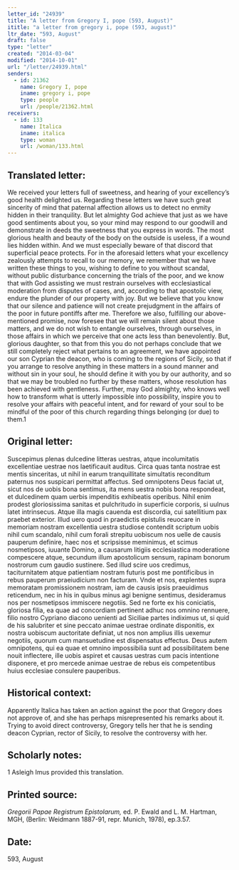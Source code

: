 ```yaml
---
letter_id: "24939"
title: "A letter from Gregory I, pope (593, August)"
ititle: "a letter from gregory i, pope (593, august)"
ltr_date: "593, August"
draft: false
type: "letter"
created: "2014-03-04"
modified: "2014-10-01"
url: "/letter/24939.html"
senders:
  - id: 21362
    name: Gregory I, pope
    iname: gregory i, pope
    type: people
    url: /people/21362.html
receivers:
  - id: 133
    name: Italica
    iname: italica
    type: woman
    url: /woman/133.html
---
```

<h2> Translated letter:</h2>We received your letters full of sweetness, and hearing of your excellency’s good health delighted us.  Regarding these letters we have such great sincerity of mind that paternal affection allows us to detect no enmity hidden in their tranquility.  But let almighty God achieve that just as we have good sentiments about you, so your mind may respond to our goodwill and demonstrate in deeds the sweetness that you express in words.  The most glorious health and beauty of the body on the outside is useless, if a wound lies hidden within.  And we must especially beware of that discord that superficial peace protects.  For in the aforesaid letters what your excellency zealously attempts to recall to our memory, we remember that we have written these things to you, wishing to define to  you without scandal, without public disturbance concerning the trials of the poor, and we know that with God assisting we must restrain ourselves with ecclesiastical moderation from disputes of cases, and, according to that apostolic view, endure the plunder of our property with joy.  But we believe that you know that our silence and patience will not create prejudgment in the affairs of the poor in future pontiffs after me.  Therefore we also, fulfilling our above-mentioned promise, now foresee that we will remain silent about those matters, and we do not wish to entangle ourselves, through ourselves, in those affairs in which we perceive that one acts less than benevolently.  But, glorious daughter, so that from this you do not perhaps conclude that we still completely reject what pertains to an agreement, we have appointed our son Cyprian the deacon, who is coming to the regions of Sicily, so that if you arrange to resolve anything in these matters in a sound manner and without sin in your soul, he should define it with you by our authority, and so that we may be troubled no further by these matters, whose resolution has been achieved with gentleness.  Further, may God almighty, who knows well how to transform what is utterly impossible into possibility, inspire you to resolve your affairs with peaceful intent, and for reward of your soul to be mindful of the poor of this church regarding things belonging (or due) to them.1
<h2 class="mt-4"> Original letter:</h2>Suscepimus plenas dulcedine litteras uestras, atque incolumitatis excellentiae uestrae nos laetificauit auditus. Circa quas tanta nostrae est mentis sinceritas, ut nihil in earum tranquillitate simultatis reconditum paternus nos suspicari permittat affectus. Sed omnipotens Deus faciat ut, sicut nos de uobis bona sentimus, ita mens uestra nobis bona respondeat, et dulcedinem quam uerbis impenditis exhibeatis operibus. Nihil enim prodest gloriosissima sanitas et pulchritudo in superficie corporis, si uulnus latet intrinsecus. Atque illa magis cauenda est discordia, cui satellitium pax praebet exterior. Illud uero quod in praedictis epistulis reuocare in memoriam nostram excellentia uestra studiose contendit scriptum uobis nihil cum scandalo, nihil cum forali strepitu uobiscum nos uelle de causis pauperum definire, haec nos et scripsisse meminimus, et scimus nosmetipsos, iuuante Domino, a causarum litigiis ecclesiastica moderatione compescere atque, secundum illum apostolicum sensum, rapinam bonorum nostrorum cum gaudio sustinere. Sed illud scire uos credimus, taciturnitatem atque patientiam nostram futuris post me pontificibus in rebus pauperum praeiudicium non facturam. Vnde et nos, explentes supra memoratam promissionem nostram, iam de causis ipsis praeuidimus reticendum, nec in his in quibus minus agi benigne sentimus, desideramus nos per nosmetipsos immiscere negotiis. Sed ne forte ex his coniciatis, gloriosa filia, ea quae ad concordiam pertinent adhuc nos omnino rennuere, filio nostro Cypriano diacono uenienti ad Siciliae partes indiximus ut, si quid de his salubriter et sine peccato animae uestrae ordinate disponitis, ex nostra uobiscum auctoritate definiat, ut nos non amplius illis uexemur negotiis, quorum cum mansuetudine est dispensatus effectus. Deus autem omnipotens, qui ea quae et omnino impossibilia sunt ad possibilitatem bene nouit inflectere, ille uobis aspiret et causas uestras cum pacis intentione disponere, et pro mercede animae uestrae de rebus eis competentibus huius ecclesiae consulere pauperibus.
<h2 class="mt-4"> Historical context:</h2>Apparently Italica has taken an action against the poor that Gregory does not approve of, and she has perhaps misrepresented his remarks about it.  Trying to avoid direct controversy, Gregory tells her that he is sending deacon Cyprian, rector of Sicily, to resolve the controversy with her.
<h2 class="mt-4"> Scholarly notes:</h2>1 Asleigh Imus provided this translation.
<h2 class="mt-4"> Printed source:</h2><p><em>Gregorii Papae Registrum Epistolarum,</em> ed. P. Ewald and L. M. Hartman, MGH, (Berlin: Weidmann 1887-91, repr. Munich, 1978), ep.3.57.</p><h2 class="mt-4"> Date:</h2>593, August